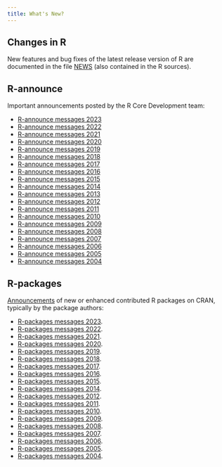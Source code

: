 ```yaml
---
title: What's New?
---
```


## Changes in R

New features and bug fixes of the latest release version of R are documented in the file [NEWS](https://cran.R-project.org/doc/manuals/r-release/NEWS.html) (also contained in the R sources).

## R-announce

Important announcements posted by the R Core Development team:

* [R-announce messages 2023](https://stat.ethz.ch/pipermail/r-announce/2023/date.html#end)
* [R-announce messages 2022](https://stat.ethz.ch/pipermail/r-announce/2022/date.html#end)
* [R-announce messages 2021](https://stat.ethz.ch/pipermail/r-announce/2021/date.html#end)
* [R-announce messages 2020](https://stat.ethz.ch/pipermail/r-announce/2020/date.html#end)
* [R-announce messages 2019](https://stat.ethz.ch/pipermail/r-announce/2019/date.html#end)
* [R-announce messages 2018](https://stat.ethz.ch/pipermail/r-announce/2018/date.html#end)
* [R-announce messages 2017](https://stat.ethz.ch/pipermail/r-announce/2017/date.html#end)
* [R-announce messages 2016](https://stat.ethz.ch/pipermail/r-announce/2016/date.html#end)
* [R-announce messages 2015](https://stat.ethz.ch/pipermail/r-announce/2015/date.html#end)
* [R-announce messages 2014](https://stat.ethz.ch/pipermail/r-announce/2014/date.html#end)
* [R-announce messages 2013](https://stat.ethz.ch/pipermail/r-announce/2013/date.html#end)
* [R-announce messages 2012](https://stat.ethz.ch/pipermail/r-announce/2012/date.html#end)
* [R-announce messages 2011](https://stat.ethz.ch/pipermail/r-announce/2011/date.html#end)
* [R-announce messages 2010](https://stat.ethz.ch/pipermail/r-announce/2010/date.html#end)
* [R-announce messages 2009](https://stat.ethz.ch/pipermail/r-announce/2009/date.html#end)
* [R-announce messages 2008](https://stat.ethz.ch/pipermail/r-announce/2008/date.html#end)
* [R-announce messages 2007](https://stat.ethz.ch/pipermail/r-announce/2007/date.html#end)
* [R-announce messages 2006](https://stat.ethz.ch/pipermail/r-announce/2006/date.html#end)
* [R-announce messages 2005](https://stat.ethz.ch/pipermail/r-announce/2005/date.html#end)
* [R-announce messages 2004](https://stat.ethz.ch/pipermail/r-announce/2004/date.html#end)

## R-packages

[Announcements](https://stat.ethz.ch/pipermail/r-packages/) of new or enhanced contributed
R packages on CRAN, typically by the package authors:

* [R-packages messages 2023](https://stat.ethz.ch/pipermail/r-packages/2023/date.html#end).
* [R-packages messages 2022](https://stat.ethz.ch/pipermail/r-packages/2022/date.html#end).
* [R-packages messages 2021](https://stat.ethz.ch/pipermail/r-packages/2021/date.html#end).
* [R-packages messages 2020](https://stat.ethz.ch/pipermail/r-packages/2020/date.html#end).
* [R-packages messages 2019](https://stat.ethz.ch/pipermail/r-packages/2019/date.html#end).
* [R-packages messages 2018](https://stat.ethz.ch/pipermail/r-packages/2018/date.html#end).
* [R-packages messages 2017](https://stat.ethz.ch/pipermail/r-packages/2017/date.html#end).
* [R-packages messages 2016](https://stat.ethz.ch/pipermail/r-packages/2016/date.html#end).
* [R-packages messages 2015](https://stat.ethz.ch/pipermail/r-packages/2015/date.html#end).
* [R-packages messages 2014](https://stat.ethz.ch/pipermail/r-packages/2014/date.html#end).
* [R-packages messages 2012](https://stat.ethz.ch/pipermail/r-packages/2012/date.html#end).
* [R-packages messages 2011](https://stat.ethz.ch/pipermail/r-packages/2011/date.html#end).
* [R-packages messages 2010](https://stat.ethz.ch/pipermail/r-packages/2010/date.html#end).
* [R-packages messages 2009](https://stat.ethz.ch/pipermail/r-packages/2009/date.html#end).
* [R-packages messages 2008](https://stat.ethz.ch/pipermail/r-packages/2008/date.html#end).
* [R-packages messages 2007](https://stat.ethz.ch/pipermail/r-packages/2007/date.html#end).
* [R-packages messages 2006](https://stat.ethz.ch/pipermail/r-packages/2006/date.html#end).
* [R-packages messages 2005](https://stat.ethz.ch/pipermail/r-packages/2005/date.html#end).
* [R-packages messages 2004](https://stat.ethz.ch/pipermail/r-packages/2004/date.html#end).
